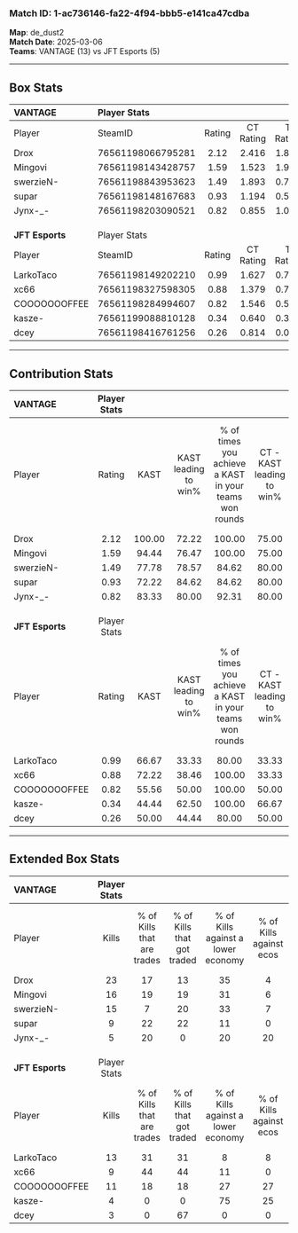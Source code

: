 ### Match ID: 1-ac736146-fa22-4f94-bbb5-e141ca47cdba  
**Map**: de_dust2  
**Match Date**: 2025-03-06  
**Teams**: VANTAGE (13) vs JFT Esports (5)  

---  

## Box Stats  

| **VANTAGE**     | Player Stats      |        |           |          |        |       |       |         |        |      |     |
| :- | :- | :-: | :-: | :-: | :-: | :-: | :-: | :-: | :-: | :-: | :-: |
| Player          | SteamID           | Rating | CT Rating | T Rating |  KAST  |  ADR  | Kills | Assists | Deaths | K/D  | HS% |
| Drox            | 76561198066795281 |  2.12  |   2.416   |  1.896   | 100.00 | 129.8 |  23   |    9    |   8    | 2.88 | 56  |
| Mingovi         | 76561198143428757 |  1.59  |   1.523   |  1.989   | 94.44  | 73.9  |  16   |    2    |   6    | 2.67 | 25  |
| swerzieN-       | 76561198843953623 |  1.49  |   1.893   |  0.744   | 77.78  | 122.2 |  15   |    9    |   10   | 1.50 | 80  |
| supar           | 76561198148167683 |  0.93  |   1.194   |  0.570   | 72.22  | 50.5  |   9   |    2    |   9    | 1.00 | 55  |
| Jynx-_-         | 76561198203090521 |  0.82  |   0.855   |  1.011   | 83.33  | 33.8  |   5   |    1    |   7    | 0.71 | 40  |
|                 |                   |        |           |          |        |       |       |         |        |      |     |
|                 |                   |        |           |          |        |       |       |         |        |      |     |
|                 |                   |        |           |          |        |       |       |         |        |      |     |
| **JFT Esports** | Player Stats      |        |           |          |        |       |       |         |        |      |     |
| Player          | SteamID           | Rating | CT Rating | T Rating |  KAST  |  ADR  | Kills | Assists | Deaths | K/D  | HS% |
| LarkoTaco       | 76561198149202210 |  0.99  |   1.627   |  0.755   | 66.67  | 72.2  |  13   |    5    |   15   | 0.87 | 46  |
| xc66            | 76561198327598305 |  0.88  |   1.379   |  0.746   | 72.22  | 64.2  |   9   |    1    |   12   | 0.75 | 33  |
| COOOOOOOFFEE    | 76561198284994607 |  0.82  |   1.546   |  0.546   | 55.56  | 63.9  |  11   |    1    |   13   | 0.85 | 63  |
| kasze-          | 76561199088810128 |  0.34  |   0.640   |  0.319   | 44.44  | 40.3  |   4   |    8    |   14   | 0.29 | 75  |
| dcey            | 76561198416761256 |  0.26  |   0.814   |  0.069   | 50.00  | 27.9  |   3   |    2    |   14   | 0.21 | 33  |
---  

## Contribution Stats  

| **VANTAGE**     | Player Stats |        |                      |                                                        |                           |                                                             |                          |                                                            |
| :- | :-: | :-: | :-: | :-: | :-: | :-: | :-: | :-: |
| Player          |    Rating    |  KAST  | KAST leading to win% | % of times you achieve a KAST in your teams won rounds | CT - KAST leading to win% | CT - % of times you achieve a KAST in your teams won rounds | T - KAST leading to win% | T - % of times you achieve a KAST in your teams won rounds |
| Drox            |     2.12     | 100.00 |        72.22         |                         100.00                         |           75.00           |                           100.00                            |          66.67           |                           100.00                           |
| Mingovi         |     1.59     | 94.44  |        76.47         |                         100.00                         |           75.00           |                           100.00                            |          80.00           |                           100.00                           |
| swerzieN-       |     1.49     | 77.78  |        78.57         |                         84.62                          |           80.00           |                            88.89                            |          75.00           |                           75.00                            |
| supar           |     0.93     | 72.22  |        84.62         |                         84.62                          |           80.00           |                            88.89                            |          100.00          |                           75.00                            |
| Jynx-_-         |     0.82     | 83.33  |        80.00         |                         92.31                          |           80.00           |                            88.89                            |          80.00           |                           100.00                           |
|                 |              |        |                      |                                                        |                           |                                                             |                          |                                                            |
|                 |              |        |                      |                                                        |                           |                                                             |                          |                                                            |
|                 |              |        |                      |                                                        |                           |                                                             |                          |                                                            |
| **JFT Esports** | Player Stats |        |                      |                                                        |                           |                                                             |                          |                                                            |
| Player          |    Rating    |  KAST  | KAST leading to win% | % of times you achieve a KAST in your teams won rounds | CT - KAST leading to win% | CT - % of times you achieve a KAST in your teams won rounds | T - KAST leading to win% | T - % of times you achieve a KAST in your teams won rounds |
| LarkoTaco       |     0.99     | 66.67  |        33.33         |                         80.00                          |           33.33           |                           100.00                            |          33.33           |                           66.67                            |
| xc66            |     0.88     | 72.22  |        38.46         |                         100.00                         |           33.33           |                           100.00                            |          42.86           |                           100.00                           |
| COOOOOOOFFEE    |     0.82     | 55.56  |        50.00         |                         100.00                         |           50.00           |                           100.00                            |          50.00           |                           100.00                           |
| kasze-          |     0.34     | 44.44  |        62.50         |                         100.00                         |           66.67           |                           100.00                            |          60.00           |                           100.00                           |
| dcey            |     0.26     | 50.00  |        44.44         |                         80.00                          |           50.00           |                           100.00                            |          40.00           |                           66.67                            |
---  

## Extended Box Stats  

| **VANTAGE**     | Player Stats |                            |                            |                                    |                         |                              |                                 |        |                             |                                     |                          |                               |                            |
| :- | :-: | :-: | :-: | :-: | :-: | :-: | :-: | :-: | :-: | :-: | :-: | :-: | :-: |
| Player          |    Kills     | % of Kills that are trades | % of Kills that got traded | % of Kills against a lower economy | % of Kills against ecos | % of Kills that are flawless | % of Kills that are close duels | Deaths | % of Deaths that get traded | % of Deaths against a lower economy | % of Deaths against ecos | % of Deaths that are flawless | % of Deaths that are close |
| Drox            |      23      |             17             |             13             |                 35                 |            4            |              70              |                9                |   8    |             50              |                 25                  |            0             |              75               |             0              |
| Mingovi         |      16      |             19             |             19             |                 31                 |            6            |              88              |                6                |   6    |             50              |                 17                  |            0             |              67               |             0              |
| swerzieN-       |      15      |             7              |             20             |                 33                 |            7            |              67              |                0                |   10   |              0              |                 30                  |            0             |              50               |             10             |
| supar           |      9       |             22             |             22             |                 11                 |            0            |              67              |               11                |   9    |             22              |                 11                  |            0             |              44               |             0              |
| Jynx-_-         |      5       |             20             |             0              |                 20                 |           20            |              80              |                0                |   7    |             43              |                 43                  |            0             |              43               |             14             |
|                 |              |                            |                            |                                    |                         |                              |                                 |        |                             |                                     |                          |                               |                            |
|                 |              |                            |                            |                                    |                         |                              |                                 |        |                             |                                     |                          |                               |                            |
|                 |              |                            |                            |                                    |                         |                              |                                 |        |                             |                                     |                          |                               |                            |
| **JFT Esports** | Player Stats |                            |                            |                                    |                         |                              |                                 |        |                             |                                     |                          |                               |                            |
| Player          |    Kills     | % of Kills that are trades | % of Kills that got traded | % of Kills against a lower economy | % of Kills against ecos | % of Kills that are flawless | % of Kills that are close duels | Deaths | % of Deaths that get traded | % of Deaths against a lower economy | % of Deaths against ecos | % of Deaths that are flawless | % of Deaths that are close |
| LarkoTaco       |      13      |             31             |             31             |                 8                  |            8            |              54              |                8                |   15   |             13              |                 13                  |            7             |              73               |             0              |
| xc66            |      9       |             44             |             44             |                 11                 |            0            |              67              |               11                |   12   |             17              |                 17                  |            8             |              58               |             8              |
| COOOOOOOFFEE    |      11      |             18             |             18             |                 27                 |           27            |              55              |                0                |   13   |             15              |                  0                  |            0             |              77               |             8              |
| kasze-          |      4       |             0              |             0              |                 75                 |           25            |              50              |                0                |   14   |             21              |                  7                  |            7             |              86               |             7              |
| dcey            |      3       |             0              |             67             |                 0                  |            0            |              67              |                0                |   14   |             14              |                  0                  |            0             |              79               |             7              |
